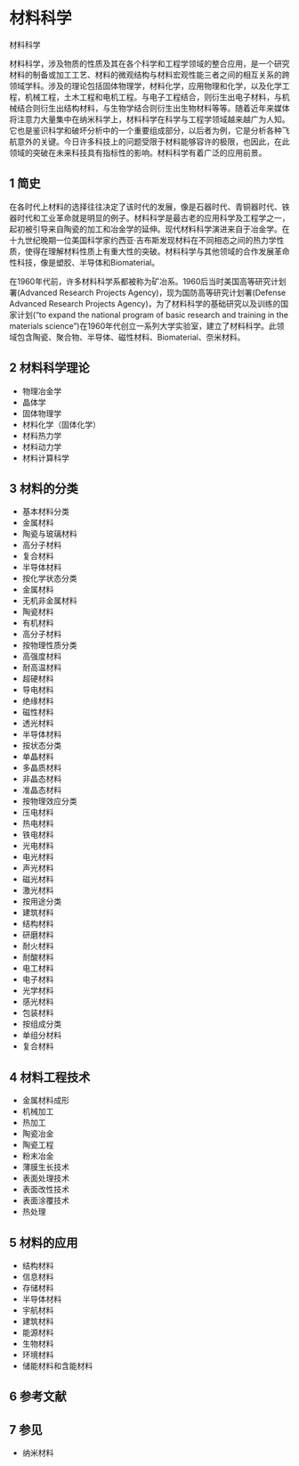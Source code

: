 # 材料科学

材料科学

材料科学，涉及物质的性质及其在各个科学和工程学领域的整合应用，是一个研究材料的制备或加工工艺、材料的微观结构与材料宏观性能三者之间的相互关系的跨领域学科。涉及的理论包括固体物理学，材料化学，应用物理和化学，以及化学工程，机械工程，土木工程和电机工程。与电子工程结合，则衍生出电子材料，与机械结合则衍生出结构材料，与生物学结合则衍生出生物材料等等。随着近年来媒体将注意力大量集中在纳米科学上，材料科学在科学与工程学领域越来越广为人知。它也是鉴识科学和破坏分析中的一个重要组成部分，以后者为例，它是分析各种飞航意外的关键。今日许多科技上的问题受限于材料能够容许的极限，也因此，在此领域的突破在未来科技具有指标性的影响。材料科学有着广泛的应用前景。



## 1 简史

在各时代上材料的选择往往决定了该时代的发展，像是石器时代、青铜器时代、铁器时代和工业革命就是明显的例子。材料科学是最古老的应用科学及工程学之一，起初被引导来自陶瓷的加工和冶金学的延伸。现代材料科学演进来自于冶金学。在十九世纪晚期一位美国科学家约西亚·吉布斯发现材料在不同相态之间的热力学性质，使得在理解材料性质上有重大性的突破。材料科学与其他领域的合作发展革命性科技，像是塑胶、半导体和Biomaterial。

在1960年代前，许多材料科学系都被称为矿冶系。1960后当时美国高等研究计划署(Advanced Research Projects Agency)，现为国防高等研究计划署(Defense Advanced Research Projects Agency)，为了材料科学的基础研究以及训练的国家计划(“to expand the national program of basic research and training in the materials science”)在1960年代创立一系列大学实验室，建立了材料科学。此领域包含陶瓷、聚合物、半导体、磁性材料、Biomaterial、奈米材料。



## 2 材料科学理论

* 物理冶金学
* 晶体学
* 固体物理学
* 材料化学（固体化学）
* 材料热力学
* 材料动力学
* 材料计算科学



## 3 材料的分类

* 基本材料分类
 * 金属材料
 * 陶瓷与玻璃材料
 * 高分子材料
 * 复合材料
 * 半导体材料
* 按化学状态分类
 * 金属材料
 * 无机非金属材料
  * 陶瓷材料
 * 有机材料
  * 高分子材料
* 按物理性质分类
 * 高强度材料
 * 耐高温材料
 * 超硬材料
 * 导电材料
 * 绝缘材料
 * 磁性材料
 * 透光材料
 * 半导体材料
* 按状态分类
 * 单晶材料
 * 多晶质材料
 * 非晶态材料
 * 准晶态材料
* 按物理效应分类
 * 压电材料
 * 热电材料
 * 铁电材料
 * 光电材料
 * 电光材料
 * 声光材料
 * 磁光材料
 * 激光材料
* 按用途分类
 * 建筑材料
 * 结构材料
 * 研磨材料
 * 耐火材料
 * 耐酸材料
 * 电工材料
 * 电子材料
 * 光学材料
 * 感光材料
 * 包装材料
* 按组成分类
 * 单组分材料
 * 复合材料



## 4 材料工程技术

* 金属材料成形
 * 机械加工
 * 热加工
* 陶瓷冶金
* 陶瓷工程
* 粉末冶金
* 薄膜生长技术
* 表面处理技术
 * 表面改性技术
 * 表面涂覆技术
* 热处理



## 5 材料的应用

* 结构材料
* 信息材料
 * 存储材料
 * 半导体材料
* 宇航材料
* 建筑材料
* 能源材料
* 生物材料
* 环境材料
* 储能材料和含能材料



## 6 参考文献



## 7 参见

* 纳米材料



